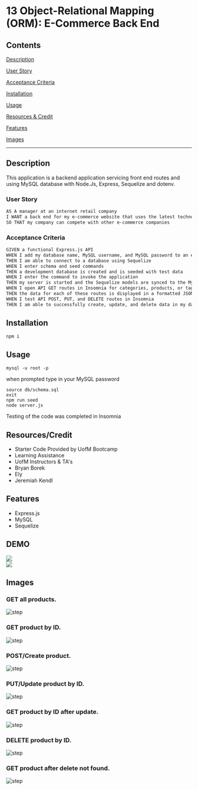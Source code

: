 # 13 Object-Relational Mapping (ORM): E-Commerce Back End



## Contents
[Description](#description)

[User Story](#user-story)

[Acceptance Criteria](#acceptance-criteria)

[Installation](#installation)

[Usage](#usage)

[Resources & Credit](#resourcescredit)

[Features](#features)

[Images](#images)

---

## Description 
This application is a backend application servicing front end routes and using MySQL database with Node.Js, Express, Sequelize and dotenv.

### User Story
```md
AS A manager at an internet retail company
I WANT a back end for my e-commerce website that uses the latest technologies
SO THAT my company can compete with other e-commerce companies
```

### Acceptance Criteria 
```md
GIVEN a functional Express.js API
WHEN I add my database name, MySQL username, and MySQL password to an environment variable file
THEN I am able to connect to a database using Sequelize
WHEN I enter schema and seed commands
THEN a development database is created and is seeded with test data
WHEN I enter the command to invoke the application
THEN my server is started and the Sequelize models are synced to the MySQL database
WHEN I open API GET routes in Insomnia for categories, products, or tags
THEN the data for each of these routes is displayed in a formatted JSON
WHEN I test API POST, PUT, and DELETE routes in Insomnia
THEN I am able to successfully create, update, and delete data in my database
```

## Installation
```
npm i
```

## Usage
```
mysql -u root -p 
```
when prompted type in your MySQL password
```
source db/schema.sql
exit
npm run seed
node server.js
```

Testing of the code was completed in Insomnia

## Resources/Credit
* Starter Code Provided by UofM Bootcamp 
* Learning Assistance
* UofM Instructors & TA's
* Bryan Borek
* Ely 
* Jeremiah Kendl 

## Features
* Express.js
* MySQL
* Sequelize
## DEMO

<img src="/Assets/1.gif"><br>
<img src="/Assets/2.gif"><br>
## Images
### GET all products.

![step](./Assets/insomnia_get_all_products.JPG?raw=true "insomnia_get_all_products.JPG")

### GET product by ID.

![step](./Assets/insomnia_get_all_products_by_id.JPG?raw=true "insomnia_get_all_products_by_id.JPG")

### POST/Create product.

![step](./Assets/insomnia_post_create_product.JPG?raw=true "insomnia_post_create_product.JPG")

### PUT/Update product by ID.

![step](./Assets/insomnia_put_update.JPG?raw=true "insomnia_put_update.JPG")

### GET product by ID after update.

![step](./Assets/insomnia_get_all_products_by_id_updated.JPG?raw=true "insomnia_get_all_products_by_id_updated.JPG")

### DELETE product by ID.

![step](./Assets//insomnia_delete_by_id.JPG?raw=true "insomnia_delete_by_id.JPG")

### GET product after delete not found.

![step](./Assets/insomnia_get_all_products_by_id_notfound.JPG?raw=true "insomnia_get_all_products_by_id_notfound.JPG")